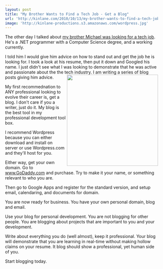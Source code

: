 ```yaml
---
layout: post
title: "My Brother Wants to Find a Tech Job - Get a Blog"
url: 'http://kinlane.com/2010/10/13/my-brother-wants-to-find-a-tech-job-get-a-blog/'
image: 'http://kinlane-productions.s3.amazonaws.com/wordpress.jpg'
---
```


The other day I talked about [my brother Michael was looking for a tech job][1]. He's a .NET programmer with a Computer Science degree, and a working currently.

I told him I would give him advice on how to stand out and get the job he is looking for. I took a look at his resume, then put it down and Googled his name. I just didn't see what I was looking to demonstrate that he was active and passionate about the the tech industry. [<img src="http://kinlane-productions.s3.amazonaws.com/wordpress.jpg" alt="" width="300" align="right" />][2] I am writing a series of blog posts giving him advice.

My first recommednation to ANY professional looking to evolve their career is, get a blog. I don't care if you a writer, just do it. My blog is the best tool in my professional development tool box.

I recommend Wordpress because you can either download and install on server or use Wordpress.com and they'll host for you.

Either way, get your own domain. Go to www.GoDaddy.com and purchase. Try to make it your name, or something relevant to who you are.

Then go to Google Apps and register for the standard version, and setup email, calendaring, and documents for domain.

You are now ready for business. You have your own personal domain, blog and email.

Use your blog for personal development. You are not blogging for other people. You are blogging about projects that are important to you and your development.

Write about everything you do (well almost), keep it professional. Your blog will demonstrate that you are learning in real-time without making hollow claims on your resume. It blog should show a professional, yet human side of you.

Start blogging today.

   [1]: http://www.kinlane.com/2010/10/my-brother-wants-to-find-a-tech-job/
   [2]: http://www.wordpress.org
